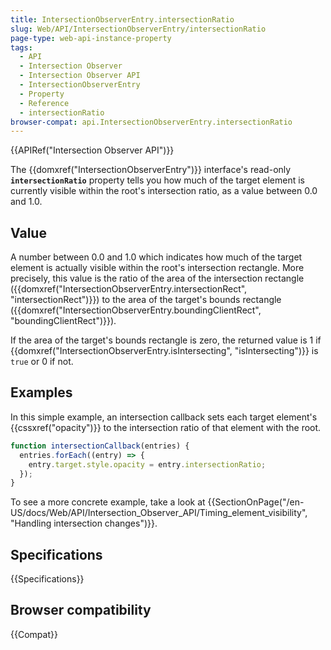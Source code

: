 ```yaml
---
title: IntersectionObserverEntry.intersectionRatio
slug: Web/API/IntersectionObserverEntry/intersectionRatio
page-type: web-api-instance-property
tags:
  - API
  - Intersection Observer
  - Intersection Observer API
  - IntersectionObserverEntry
  - Property
  - Reference
  - intersectionRatio
browser-compat: api.IntersectionObserverEntry.intersectionRatio
---
```

{{APIRef("Intersection Observer API")}}

The {{domxref("IntersectionObserverEntry")}} interface's
read-only **`intersectionRatio`** property tells you how much
of the target element is currently visible within the root's intersection ratio, as a
value between 0.0 and 1.0.

## Value

A number between 0.0 and 1.0 which indicates how much of the target element is actually
visible within the root's intersection rectangle. More precisely, this value is the
ratio of the area of the intersection rectangle
({{domxref("IntersectionObserverEntry.intersectionRect", "intersectionRect")}}) to the
area of the target's bounds rectangle
({{domxref("IntersectionObserverEntry.boundingClientRect", "boundingClientRect")}}).

If the area of the target's bounds rectangle is zero, the returned value is 1 if
{{domxref("IntersectionObserverEntry.isIntersecting", "isIntersecting")}} is
`true` or 0 if not.

## Examples

In this simple example, an intersection callback sets each target element's
{{cssxref("opacity")}} to the intersection ratio of that element with the root.

```js
function intersectionCallback(entries) {
  entries.forEach((entry) => {
    entry.target.style.opacity = entry.intersectionRatio;
  });
}
```

To see a more concrete example, take a look at
{{SectionOnPage("/en-US/docs/Web/API/Intersection_Observer_API/Timing_element_visibility",
  "Handling intersection changes")}}.

## Specifications

{{Specifications}}

## Browser compatibility

{{Compat}}

